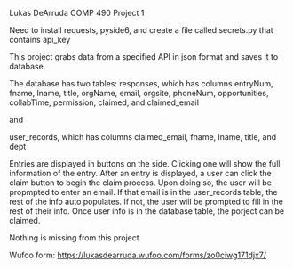 Lukas DeArruda 
COMP 490 Project 1

Need to install requests, pyside6, and create a file called secrets.py that 
contains api_key

This project grabs data from a specified API in json format and saves it to database. 

The database has two tables:
responses, which has columns entryNum, fname, lname, title, orgName, email, orgsite, phoneNum, opportunities, collabTime, permission, claimed, and claimed_email

and

user_records, which has columns claimed_email, fname, lname, title, and dept



Entries are displayed in buttons on the side. Clicking one will show the full information of the entry. After an entry is displayed, a user can click the claim button to begin the claim process. Upon doing so, the user will be propmpted to enter an email. If that email is in the user_records table, the rest of the info auto populates. If not, the user will be prompted to fill in the rest of their info. Once user info is in the database table, the porject can be claimed.

Nothing is missing from this project

Wufoo form: https://lukasdearruda.wufoo.com/forms/zo0ciwg171djx7/

